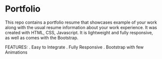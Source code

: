 # Portfolio

This repo contains a portfolio resume that showcases example of your work along with the usual resume information about your work experience. It was created with HTML, CSS, Javascript. It is lightweight and fully responsive, as well as comes with the Bootstrap.

FEATURES:
 . Easy to Integrate
 . Fully Responsive
 . Bootstrap with few Animations
 
 
